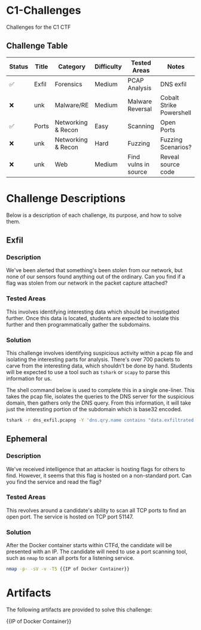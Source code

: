 # C1-Challenges
Challenges for the C1 CTF

## Challenge Table

|Status|Title|Category|Difficulty|Tested Areas|Notes|
|------|-----|--------|----------|------------|-----|
|✅|Exfil|Forensics|Medium|PCAP Analysis |DNS exfil|
|❌|unk|Malware/RE|Medium|Malware Reversal|Cobalt Strike Powershell|
|✅|Ports|Networking & Recon|Easy|Scanning|Open Ports|
|❌|unk|Networking & Recon|Hard|Fuzzing|Fuzzing Scenarios?|
|❌|unk|Web|Medium|Find vulns in source|Reveal source code|

# Challenge Descriptions
Below is a description of each challenge, its purpose, and how to solve them.

## Exfil
### Description
We've been alerted that something's been stolen from our network, but none of our sensors found anything out of the ordinary. Can you find if a flag was stolen from our network in the packet capture attached?

### Tested Areas
This involves identifying interesting data which should be investigated further. Once this data is located, students are expected to isolate this further and then programmatically gather the subdomains. 

### Solution
This challenge involves identifying suspicious activity within a pcap file and isolating the interesting parts for analysis. There's over 700 packets to carve from the interesting data, which shouldn't be done by hand. Students will be expected to use a tool such as `tshark` or `scapy` to parse this information for us.

The shell command below is used to complete this in a single one-liner. This takes the pcap file, isolates the queries to the DNS server for the suspicious domain, then gathers only the DNS query. From this information, it will take just the interesting portion of the subdomain which is base32 encoded. 

```sh
tshark -r dns_exfil.pcapng -Y 'dns.qry.name contains "data.exfiltrated.com" && ip.dst == 8.8.8.8' -T fields -e dns.qry.name | awk -F. '{print $1}' | tr -d '\n'  | base32 -d > carved.jpg
```

## Ephemeral
### Description 
We've received intelligence that an attacker is hosting flags for others to find. However, it seems that this flag is hosted on a non-standard port. Can you find the service and read the flag?

### Tested Areas
This revolves around a candidate's ability to scan all TCP ports to find an open port. The service is hosted on TCP port 51147.

### Solution
After the Docker container starts within CTFd, the candidate will be presented with an IP. The candidate will need to use a port scanning tool, such as `nmap` to scan all ports for a listening service.

```sh
nmap -p- -sV -v -T5 {{IP of Docker Container}}
```

# Artifacts
The following artifacts are provided to solve this challenge:

{{IP of Docker Container}}